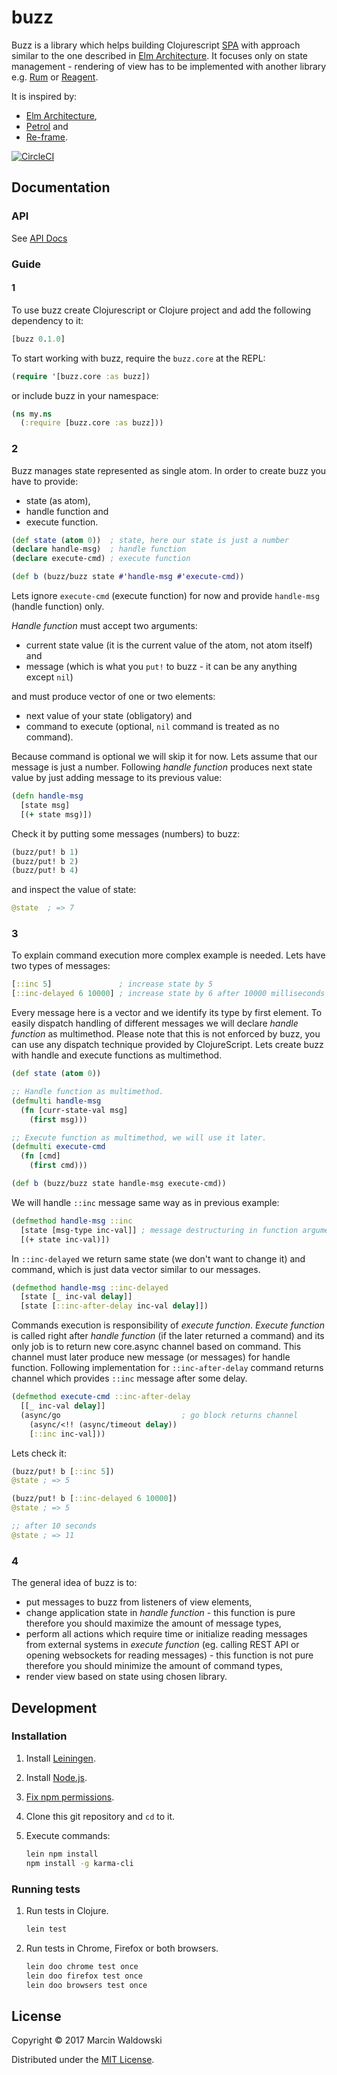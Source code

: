 # buzz

Buzz is a library which helps building Clojurescript [SPA](https://en.wikipedia.org/wiki/Single-page_application) with approach similar to the one described in [Elm Architecture](https://guide.elm-lang.org/architecture/). It focuses only on state management - rendering of view has to be implemented with another library e.g. [Rum](https://github.com/tonsky/rum) or [Reagent](https://github.com/reagent-project/reagent).

It is inspired by:
- [Elm Architecture](https://guide.elm-lang.org/architecture/),
- [Petrol](https://github.com/krisajenkins/petrol) and
- [Re-frame](https://github.com/Day8/re-frame).

[![CircleCI](https://circleci.com/gh/marcinwaldowski/buzz/tree/master.svg?style=shield)](https://circleci.com/gh/marcinwaldowski/buzz/tree/master)

## Documentation

### API

See [API Docs](https://marcinwaldowski.github.io/buzz/)

### Guide

#### 1

To use buzz create Clojurescript or Clojure project and add the following dependency to it:

```clojure
[buzz 0.1.0]
```

To start working with buzz, require the `buzz.core` at the REPL:

```clojure
(require '[buzz.core :as buzz])
```

or include buzz in your namespace:

```clojure
(ns my.ns
  (:require [buzz.core :as buzz]))
```

### 2

Buzz manages state represented as single atom. In order to create buzz you have to provide:
- state (as atom),
- handle function and
- execute function.

```clojure
(def state (atom 0))  ; state, here our state is just a number
(declare handle-msg)  ; handle function
(declare execute-cmd) ; execute function

(def b (buzz/buzz state #'handle-msg #'execute-cmd))
```

Lets ignore `execute-cmd` (execute function) for now and provide `handle-msg` (handle function) only.

*Handle function* must accept two arguments:
- current state value (it is the current value of the atom, not atom itself) and
- message (which is what you `put!` to buzz - it can be any anything except `nil`)

and must produce vector of one or two elements:

- next value of your state (obligatory) and
- command to execute (optional, `nil` command is treated as no command).

Because command is optional we will skip it for now. Lets assume that our message is just a number. Following *handle function* produces next state value by just adding message to its previous value:

```clojure
(defn handle-msg
  [state msg]
  [(+ state msg)])
```

Check it by putting some messages (numbers) to buzz:

```clojure
(buzz/put! b 1)
(buzz/put! b 2)
(buzz/put! b 4)
```

and inspect the value of state:

```clojure
@state  ; => 7
```

### 3

To explain command execution more complex example is needed. Lets have two types of messages:

```clojure
[::inc 5]               ; increase state by 5
[::inc-delayed 6 10000] ; increase state by 6 after 10000 milliseconds
```

Every message here is a vector and we identify its type by first element. To easily dispatch handling of different messages we will declare *handle function* as multimethod. Please note that this is not enforced by buzz, you can use any dispatch technique provided by ClojureScript. Lets create buzz with handle and execute functions as multimethod.

```clojure
(def state (atom 0))

;; Handle function as multimethod.
(defmulti handle-msg
  (fn [curr-state-val msg]
    (first msg)))

;; Execute function as multimethod, we will use it later.
(defmulti execute-cmd
  (fn [cmd]
    (first cmd)))

(def b (buzz/buzz state handle-msg execute-cmd))
```

We will handle `::inc` message same way as in previous example:

```clojure
(defmethod handle-msg ::inc
  [state [msg-type inc-val]] ; message destructuring in function arguments
  [(+ state inc-val)])
```

In `::inc-delayed` we return same state (we don't want to change it) and command, which is just data vector similar to our messages.

```clojure
(defmethod handle-msg ::inc-delayed
  [state [_ inc-val delay]]
  [state [::inc-after-delay inc-val delay]])
```
Commands execution is responsibility of *execute function*. *Execute function* is called right after *handle function* (if the later returned a command) and its only job is to return new core.async channel based on command. This channel must later produce new message (or messages) for handle function. Following implementation for `::inc-after-delay` command returns channel which provides `::inc` message after some delay.

```clojure
(defmethod execute-cmd ::inc-after-delay
  [[_ inc-val delay]]
  (async/go                           ; go block returns channel
    (async/<!! (async/timeout delay))
    [::inc inc-val]))
```

Lets check it:

```clojure
(buzz/put! b [::inc 5])
@state ; => 5

(buzz/put! b [::inc-delayed 6 10000])
@state ; => 5

;; after 10 seconds
@state ; => 11
```

### 4

The general idea of buzz is to:
- put messages to buzz from listeners of view elements,
- change application state in *handle function* - this function is pure therefore you should maximize the amount of message types,
- perform all actions which require time or initialize reading messages from external systems in *execute function* (eg. calling REST API or opening websockets for reading messages) - this function is not pure therefore you should minimize the amount of command types,
- render view based on state using chosen library.

## Development

### Installation

1. Install [Leiningen](https://leiningen.org/#install).
2. Install [Node.js](https://nodejs.org/en/download/package-manager/).
3. [Fix npm permissions](https://docs.npmjs.com/getting-started/fixing-npm-permissions).
3. Clone this git repository and `cd` to it.
4. Execute commands:

   ```sh
   lein npm install
   npm install -g karma-cli
   ```

### Running tests

1. Run tests in Clojure.

   ```sh
   lein test
   ```

2. Run tests in Chrome, Firefox or both browsers.

   ```sh
   lein doo chrome test once
   lein doo firefox test once
   lein doo browsers test once
   ```

## License

Copyright © 2017 Marcin Waldowski

Distributed under the [MIT License](http://opensource.org/licenses/MIT).
